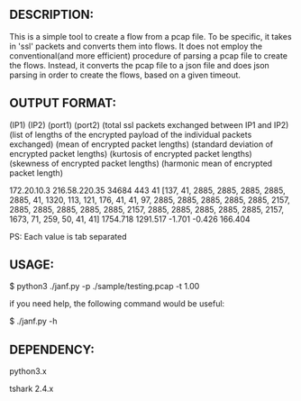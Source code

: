 
DESCRIPTION:
------------
This is a simple tool to create a flow from a pcap file. To be specific, it takes in 'ssl' packets and converts them into flows. It does not employ the conventional(and more efficient) procedure of parsing a pcap file to create the flows. Instead, it converts the pcap file to a json file and does json parsing in order to create the flows, based on a given timeout.

OUTPUT FORMAT:
--------------
(IP1) (IP2) (port1) (port2) (total ssl packets exchanged between IP1 and IP2) (list of lengths of the encrypted payload of the individual packets exchanged) (mean of encrypted packet lengths) (standard deviation of encrypted packet lengths) (kurtosis of encrypted packet lengths) (skewness of encrypted packet lengths) (harmonic mean of encrypted packet length)

172.20.10.3	216.58.220.35	34684	443	41	[137, 41, 2885, 2885, 2885, 2885, 2885, 41, 1320, 113, 121, 176, 41, 41, 97, 2885, 2885, 2885, 2885, 2885, 2157, 2885, 2885, 2885, 2885, 2885, 2157, 2885, 2885, 2885, 2885, 2885, 2157, 1673, 71, 259, 50, 41, 41]	1754.718	1291.517	-1.701	-0.426	166.404

PS: Each value is tab separated

USAGE:
------
$ python3 ./janf.py -p ./sample/testing.pcap -t 1.00

if you need help, the following command would be useful:

$ ./janf.py -h

DEPENDENCY:
-----------
python3.x

tshark 2.4.x
